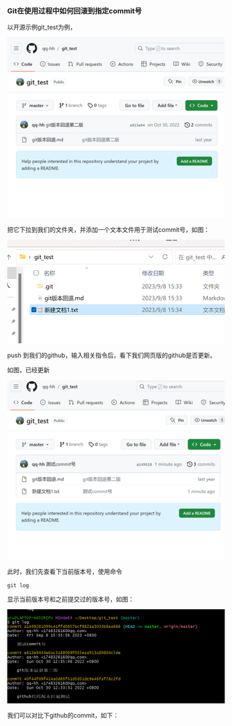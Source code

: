 ### Git在使用过程中如何回滚到指定commit号

以开源示例git_test为例，

![image-20230908153222179](文档中本地图片/image-20230908153222179.png)

把它下拉到我们的文件夹，并添加一个文本文件用于测试commit号，如图：

![image-20230908153524865](文档中本地图片/image-20230908153524865.png)

push 到我们的github，输入相关指令后，看下我们网页版的github是否更新。

如图，已经更新

![image-20230908153708161](文档中本地图片/image-20230908153708161.png)

此时，我们先查看下当前版本号，使用命令

```
git log 
```

显示当前版本号和之前提交过的版本号，如图：

![image-20230908154054516](文档中本地图片/image-20230908154054516.png)

我们可以对比下github的commit，如下：


